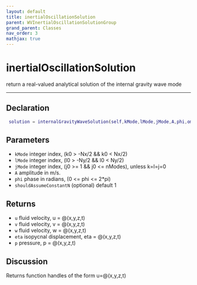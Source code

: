 ```yaml
---
layout: default
title: inertialOscillationSolution
parent: WVInertialOscillationSolutionGroup
grand_parent: Classes
nav_order: 3
mathjax: true
---
```


#  inertialOscillationSolution

return a real-valued analytical solution of the internal gravity wave mode


---

## Declaration
```matlab
 solution = internalGravityWaveSolution(self,kMode,lMode,jMode,A,phi,omegasign,options)
```
## Parameters
+ `kMode`  integer index, (k0 > -Nx/2 && k0 < Nx/2)
+ `lMode`  integer index, (l0 > -Ny/2 && l0 < Ny/2)
+ `jMode`  integer index, (j0 >= 1 && j0 <= nModes), unless k=l=j=0
+ `A`  amplitude in m/s.
+ `phi`  phase in radians, (0 <= phi <= 2*pi)
+ `shouldAssumeConstantN`  (optional) default 1

## Returns
+ `u`  fluid velocity, u = @(x,y,z,t)
+ `v`  fluid velocity, v = @(x,y,z,t)
+ `w`  fluid velocity, w = @(x,y,z,t)
+ `eta`  isopycnal displacement, eta = @(x,y,z,t)
+ `p`  pressure, p = @(x,y,z,t)

## Discussion

  Returns function handles of the form u=@(x,y,z,t)
 
                          
